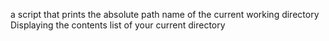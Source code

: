 a script that prints the absolute path name of the current working directory
Displaying the contents list of your current directory
